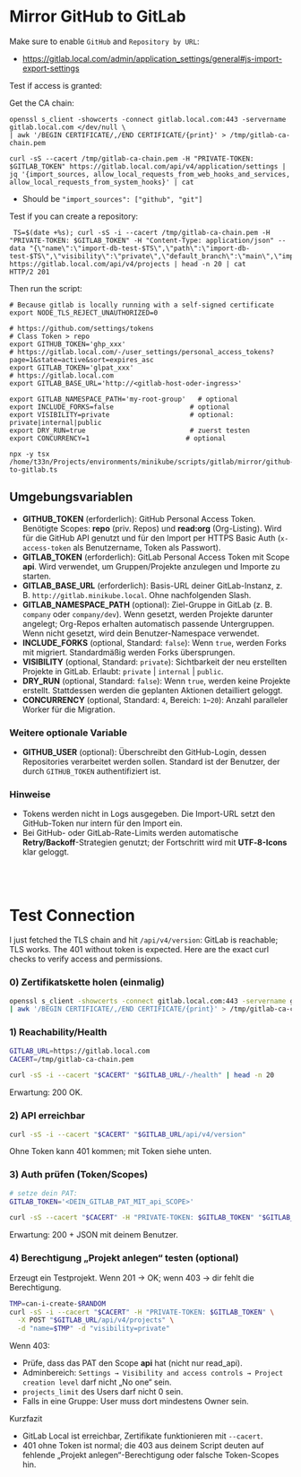 # Mirror GitHub to GitLab

Make sure to enable `GitHub` and `Repository by URL`:
- https://gitlab.local.com/admin/application_settings/general#js-import-export-settings

Test if access is granted:

Get the CA chain:
```shell
openssl s_client -showcerts -connect gitlab.local.com:443 -servername gitlab.local.com </dev/null \
| awk '/BEGIN CERTIFICATE/,/END CERTIFICATE/{print}' > /tmp/gitlab-ca-chain.pem
```

```shell
curl -sS --cacert /tmp/gitlab-ca-chain.pem -H "PRIVATE-TOKEN: $GITLAB_TOKEN" https://gitlab.local.com/api/v4/application/settings | jq '{import_sources, allow_local_requests_from_web_hooks_and_services, allow_local_requests_from_system_hooks}' | cat
```
- Should be `"import_sources": ["github", "git"]`

Test if you can create a repository:
```shell
 TS=$(date +%s); curl -sS -i --cacert /tmp/gitlab-ca-chain.pem -H "PRIVATE-TOKEN: $GITLAB_TOKEN" -H "Content-Type: application/json" --data "{\"name\":\"import-db-test-$TS\",\"path\":\"import-db-test-$TS\",\"visibility\":\"private\",\"default_branch\":\"main\",\"import_url\":\"https://github.com/git/git.git\"}" https://gitlab.local.com/api/v4/projects | head -n 20 | cat
HTTP/2 201 
```


Then run the script:
```shell
# Because gitlab is locally running with a self-signed certificate
export NODE_TLS_REJECT_UNAUTHORIZED=0

# https://github.com/settings/tokens
# Class Token > repo
export GITHUB_TOKEN='ghp_xxx'
# https://gitlab.local.com/-/user_settings/personal_access_tokens?page=1&state=active&sort=expires_asc
export GITLAB_TOKEN='glpat_xxx'
# https://gitlab.local.com
export GITLAB_BASE_URL='http://<gitlab-host-oder-ingress>'

export GITLAB_NAMESPACE_PATH='my-root-group'   # optional
export INCLUDE_FORKS=false                   # optional
export VISIBILITY=private                    # optional: private|internal|public
export DRY_RUN=true                          # zuerst testen
export CONCURRENCY=1                        # optional

npx -y tsx /home/t33n/Projects/environments/minikube/scripts/gitlab/mirror/github-to-gitlab.ts
```

## Umgebungsvariablen

- **GITHUB_TOKEN** (erforderlich): GitHub Personal Access Token. Benötigte Scopes: **repo** (priv. Repos) und **read:org** (Org-Listing). Wird für die GitHub API genutzt und für den Import per HTTPS Basic Auth (`x-access-token` als Benutzername, Token als Passwort).
- **GITLAB_TOKEN** (erforderlich): GitLab Personal Access Token mit Scope **api**. Wird verwendet, um Gruppen/Projekte anzulegen und Importe zu starten.
- **GITLAB_BASE_URL** (erforderlich): Basis-URL deiner GitLab-Instanz, z. B. `http://gitlab.minikube.local`. Ohne nachfolgenden Slash.
- **GITLAB_NAMESPACE_PATH** (optional): Ziel-Gruppe in GitLab (z. B. `company` oder `company/dev`). Wenn gesetzt, werden Projekte darunter angelegt; Org-Repos erhalten automatisch passende Untergruppen. Wenn nicht gesetzt, wird dein Benutzer-Namespace verwendet.
- **INCLUDE_FORKS** (optional, Standard: `false`): Wenn `true`, werden Forks mit migriert. Standardmäßig werden Forks übersprungen.
- **VISIBILITY** (optional, Standard: `private`): Sichtbarkeit der neu erstellten Projekte in GitLab. Erlaubt: `private` | `internal` | `public`.
- **DRY_RUN** (optional, Standard: `false`): Wenn `true`, werden keine Projekte erstellt. Stattdessen werden die geplanten Aktionen detailliert geloggt.
- **CONCURRENCY** (optional, Standard: `4`, Bereich: `1`–`20`): Anzahl paralleler Worker für die Migration.

### Weitere optionale Variable
- **GITHUB_USER** (optional): Überschreibt den GitHub-Login, dessen Repositories verarbeitet werden sollen. Standard ist der Benutzer, der durch `GITHUB_TOKEN` authentifiziert ist.

### Hinweise
- Tokens werden nicht in Logs ausgegeben. Die Import-URL setzt den GitHub-Token nur intern für den Import ein.
- Bei GitHub- oder GitLab-Rate-Limits werden automatische **Retry/Backoff**-Strategien genutzt; der Fortschritt wird mit **UTF‑8-Icons** klar geloggt.


<br><br>

# Test Connection

I just fetched the TLS chain and hit `/api/v4/version`: GitLab is reachable; TLS works. The 401 without token is expected. Here are the exact curl checks to verify access and permissions.

### 0) Zertifikatskette holen (einmalig)
```bash
openssl s_client -showcerts -connect gitlab.local.com:443 -servername gitlab.local.com </dev/null \
| awk '/BEGIN CERTIFICATE/,/END CERTIFICATE/{print}' > /tmp/gitlab-ca-chain.pem
```

### 1) Reachability/Health
```bash
GITLAB_URL=https://gitlab.local.com
CACERT=/tmp/gitlab-ca-chain.pem

curl -sS -i --cacert "$CACERT" "$GITLAB_URL/-/health" | head -n 20
```
Erwartung: 200 OK.

### 2) API erreichbar
```bash
curl -sS -i --cacert "$CACERT" "$GITLAB_URL/api/v4/version"
```
Ohne Token kann 401 kommen; mit Token siehe unten.

### 3) Auth prüfen (Token/Scopes)
```bash
# setze dein PAT:
GITLAB_TOKEN='<DEIN_GITLAB_PAT_MIT_api_SCOPE>'

curl -sS --cacert "$CACERT" -H "PRIVATE-TOKEN: $GITLAB_TOKEN" "$GITLAB_URL/api/v4/user"
```
Erwartung: 200 + JSON mit deinem Benutzer.

### 4) Berechtigung „Projekt anlegen“ testen (optional)
Erzeugt ein Testprojekt. Wenn 201 → OK; wenn 403 → dir fehlt die Berechtigung.
```bash
TMP=can-i-create-$RANDOM
curl -sS -i --cacert "$CACERT" -H "PRIVATE-TOKEN: $GITLAB_TOKEN" \
  -X POST "$GITLAB_URL/api/v4/projects" \
  -d "name=$TMP" -d "visibility=private"
```

Wenn 403:
- Prüfe, dass das PAT den Scope **api** hat (nicht nur read_api).
- Adminbereich: `Settings → Visibility and access controls → Project creation level` darf nicht „No one“ sein.
- `projects_limit` des Users darf nicht 0 sein.
- Falls in eine Gruppe: User muss dort mindestens Owner sein.

Kurzfazit
- GitLab Local ist erreichbar, Zertifikate funktionieren mit `--cacert`.
- 401 ohne Token ist normal; die 403 aus deinem Script deuten auf fehlende „Projekt anlegen“-Berechtigung oder falsche Token-Scopes hin.